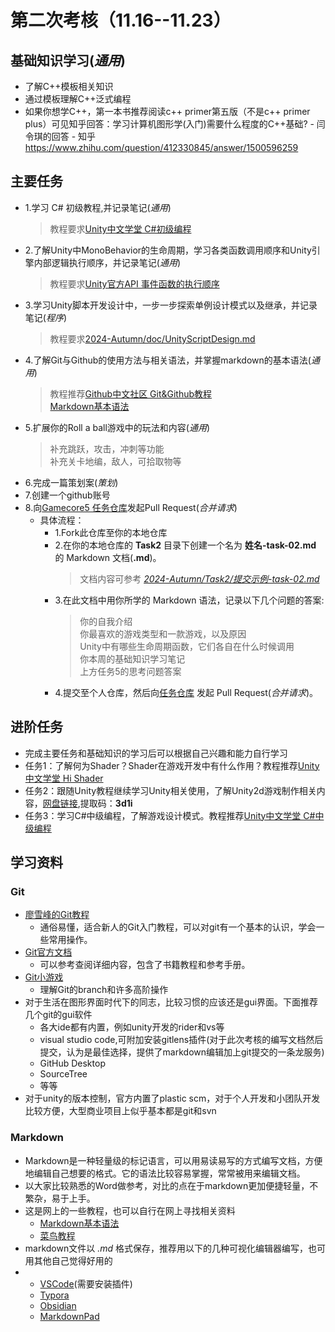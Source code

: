 <!-- title: Gamecore 2023夏季考核 --> 
# 第二次考核（11.16--11.23）
## 基础知识学习(*通用*)
* 了解C++模板相关知识
* 通过模板理解C++泛式编程
* 如果你想学C++，第一本书推荐阅读c++ primer第五版（不是c++ primer plus）可见知乎回答：学习计算机图形学(入门)需要什么程度的C++基础? - 闫令琪的回答 - 知乎
https://www.zhihu.com/question/412330845/answer/1500596259
## 主要任务
* 1.学习 C# 初级教程,并记录笔记(*通用*)
    > 教程要求[Unity中文学堂 C#初级编程](https://learn.u3d.cn/tutorial/beginner-gameplay-scripting)     
* 2.了解Unity中MonoBehavior的生命周期，学习各类函数调用顺序和Unity引擎内部逻辑执行顺序，并记录笔记(*通用*)
    > 教程要求[Unity官方API 事件函数的执行顺序](https://docs.unity.cn/cn/2019.4/Manual/ExecutionOrder.html)       
* 3.学习Unity脚本开发设计中，一步一步探索单例设计模式以及继承，并记录笔记(*程序*)
    > 教程要求[2024-Autumn/doc/UnityScriptDesign.md](https://github.com/Gamecore5/2024-Autumn/blob/main/Second%20Trial/UnityScriptDesign.md) 
* 4.了解Git与Github的使用方法与相关语法，并掌握markdown的基本语法(*通用*)    
    > 教程推荐[Github中文社区 Git&Github教程](https://www.githubs.cn/post/git-tutorial)        
    > [Markdown基本语法](https://www.jianshu.com/p/191d1e21f7ed)
* 5.扩展你的Roll a ball游戏中的玩法和内容(*通用*)
    > 补充跳跃，攻击，冲刺等功能    
    > 补充关卡地编，敌人，可拾取物等   
* 6.完成一篇策划案(*策划*)
* 7.创建一个github账号
* 8.向[Gamecore5 任务仓库](https://github.com/Gamecore5/2024-Autumn)发起Pull Request(_合并请求_)    
  * 具体流程：   
    *  1.Fork此仓库至你的本地仓库    
    *  2.在你的本地仓库的 __Task2__ 目录下创建一个名为 __姓名-task-02.md__ 的 Markdown 文档(__.md__)。   
        > 文档内容可参考 [_2024-Autumn/Task2/提交示例-task-02.md_](https://github.com/Gamecore5/2024-Autumn/blob/main/Second%20Trial/Task2/%E6%8F%90%E4%BA%A4%E7%A4%BA%E4%BE%8B-task-02.md)
    *  3.在此文档中用你所学的 Markdown 语法，记录以下几个问题的答案:      
         > 你的自我介绍     
         > 你最喜欢的游戏类型和一款游戏，以及原因       
         > Unity中有哪些生命周期函数，它们各自在什么时候调用          
         > 你本周的基础知识学习笔记           
         > 上方任务5的思考问题答案        
    *  4.提交至个人仓库，然后向[任务仓库](https://github.com/Gamecore5/2024-Autumn) 发起 Pull Request(_合并请求_)。   

## 进阶任务
* 完成主要任务和基础知识的学习后可以根据自己兴趣和能力自行学习
* 任务1：了解何为Shader？Shader在游戏开发中有什么作用？教程推荐[Unity中文学堂 Hi Shader](https://learn.u3d.cn/tutorial/hi-shader) 
* 任务2：跟随Unity教程继续学习Unity相关使用，了解Unity2d游戏制作相关内容，[网盘链接](https://pan.baidu.com/s/12HMNH9vdJ-oiWAbsHG1zjw),提取码：__3d1i__
* 任务3：学习C#中级编程，了解游戏设计模式。教程推荐[Unity中文学堂 C#中级编程](https://learn.u3d.cn/tutorial/intermediate-gameplay-scripting)      

## 学习资料
### Git
* [廖雪峰的Git教程](https://www.liaoxuefeng.com/wiki/896043488029600)
   * 通俗易懂，适合新人的Git入门教程，可以对git有一个基本的认识，学会一些常用操作。
* [Git官方文档](https://git-scm.com/doc) 
   * 可以参考查阅详细内容，包含了书籍教程和参考手册。
* [Git小游戏](https://learngitbranching.js.org/)
   * 理解Git的branch和许多高阶操作 
* 对于生活在图形界面时代下的同志，比较习惯的应该还是gui界面。下面推荐几个git的gui软件
  * 各大ide都有内置，例如unity开发的rider和vs等
  * visual studio code,可附加安装gitlens插件(对于此次考核的编写文档然后提交，认为是最佳选择，提供了markdown编辑加上git提交的一条龙服务)
  * GitHub Desktop
  * SourceTree
  * 等等
* 对于unity的版本控制，官方内置了plastic scm，对于个人开发和小团队开发比较方便，大型商业项目上似乎基本都是git和svn
### Markdown
* Markdown是一种轻量级的标记语言，可以用易读易写的方式编写文档，方便地编辑自己想要的格式。它的语法比较容易掌握，常常被用来编辑文档。
* 以大家比较熟悉的Word做参考，对比的点在于markdown更加便捷轻量，不繁杂，易于上手。
* 这是网上的一些教程，也可以自行在网上寻找相关资料
  * [Markdown基本语法](https://www.jianshu.com/p/191d1e21f7ed)
  * [菜鸟教程](https://www.runoob.com/markdown/md-tutorial.html)
* markdown文件以 _.md_ 格式保存，推荐用以下的几种可视化编辑器编写，也可用其他自己觉得好用的
* * [VSCode](https://code.visualstudio.com/)(需要安装插件)
  * [Typora](https://typora.io/)
  * [Obsidian](https://obsidian.md/)
  * [MarkdownPad](http://markdownpad.com/)
  
